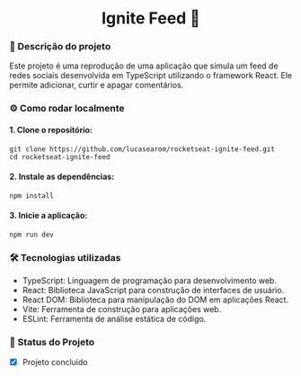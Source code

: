 <h1 align="center">Ignite Feed 📲</h1>

### 📖 Descrição do projeto

Este projeto é uma reprodução de uma aplicação que simula um feed de redes sociais desenvolvida em TypeScript utilizando o framework React. Ele permite adicionar, curtir e apagar comentários.

### ⚙ Como rodar localmente

#### 1. Clone o repositório:

```
git clone https://github.com/lucasearom/rocketseat-ignite-feed.git
cd rocketseat-ignite-feed
```

#### 2. Instale as dependências:

```
npm install
```

#### 3. Inicie a aplicação:

```
npm run dev
```

### 🛠 Tecnologias utilizadas

-   TypeScript: Linguagem de programação para desenvolvimento web.
-   React: Biblioteca JavaScript para construção de interfaces de usuário.
-   React DOM: Biblioteca para manipulação do DOM em aplicações React.
-   Vite: Ferramenta de construção para aplicações web.
-   ESLint: Ferramenta de análise estática de código.

### 🔋 Status do Projeto

-   [x] Projeto concluído
